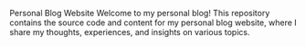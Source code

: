 
Personal Blog Website
Welcome to my personal blog! This repository contains the source code and content for my personal blog website, where I share my thoughts, experiences, and insights on various topics.

